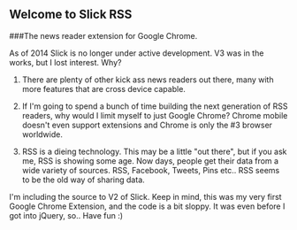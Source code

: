 ## Welcome to Slick RSS
###The news reader extension for Google Chrome.

As of 2014 Slick is no longer under active development.  V3 was in the works, but I lost interest.  Why?

1) There are plenty of other kick ass news readers out there, many with more features that are cross device capable.

2) If I'm going to spend a bunch of time building the next generation of RSS readers, why would I limit myself to just Google Chrome?  Chrome mobile doesn't even support extensions and Chrome is only the #3 browser worldwide.

3) RSS is a dieing technology.  This may be a little "out there", but if you ask me, RSS is showing some age.  Now days, people get their data from a wide variety of sources.  RSS, Facebook, Tweets, Pins etc..  RSS seems to be the old way of sharing data.

I'm including the source to V2 of Slick.  Keep in mind, this was my very first Google Chrome Extension, and the code is a bit sloppy.  It was even before I got into jQuery, so.. Have fun :)
